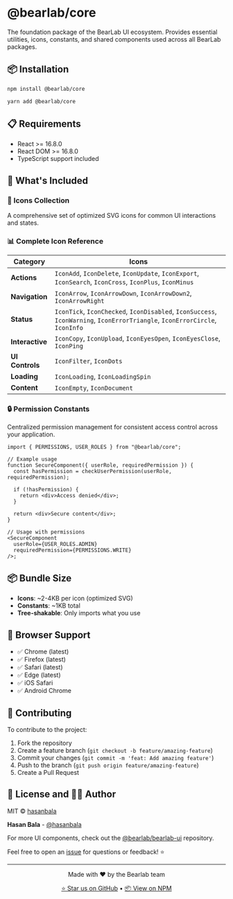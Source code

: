 # @bearlab/core

The foundation package of the BearLab UI ecosystem. Provides essential utilities, icons, constants, and shared components used across all BearLab packages.

## 📦 Installation

```bash
npm install @bearlab/core
```

```bash
yarn add @bearlab/core
```

## 📋 Requirements

- React >= 16.8.0
- React DOM >= 16.8.0
- TypeScript support included

## 🎯 What's Included

### 🎨 Icons Collection

A comprehensive set of optimized SVG icons for common UI interactions and states.

### 📊 Complete Icon Reference

| Category        | Icons                                                                                                                       |
| --------------- | --------------------------------------------------------------------------------------------------------------------------- |
| **Actions**     | `IconAdd`, `IconDelete`, `IconUpdate`, `IconExport`, `IconSearch`, `IconCross`, `IconPlus`, `IconMinus`                     |
| **Navigation**  | `IconArrow`, `IconArrowDown`, `IconArrowDown2`, `IconArrowRight`                                                            |
| **Status**      | `IconTick`, `IconChecked`, `IconDisabled`, `IconSuccess`, `IconWarning`, `IconErrorTriangle`, `IconErrorCircle`, `IconInfo` |
| **Interactive** | `IconCopy`, `IconUpload`, `IconEyesOpen`, `IconEyesClose`, `IconPing`                                                       |
| **UI Controls** | `IconFilter`, `IconDots`                                                                                                    |
| **Loading**     | `IconLoading`, `IconLoadingSpin`                                                                                            |
| **Content**     | `IconEmpty`, `IconDocument`                                                                                                 |

### 🔒 Permission Constants

Centralized permission management for consistent access control across your application.

```tsx
import { PERMISSIONS, USER_ROLES } from "@bearlab/core";

// Example usage
function SecureComponent({ userRole, requiredPermission }) {
  const hasPermission = checkUserPermission(userRole, requiredPermission);

  if (!hasPermission) {
    return <div>Access denied</div>;
  }

  return <div>Secure content</div>;
}

// Usage with permissions
<SecureComponent
  userRole={USER_ROLES.ADMIN}
  requiredPermission={PERMISSIONS.WRITE}
/>;
```

## 📦 Bundle Size

- **Icons**: ~2-4KB per icon (optimized SVG)
- **Constants**: ~1KB total
- **Tree-shakable**: Only imports what you use

## 🛜 Browser Support

- ✅ Chrome (latest)
- ✅ Firefox (latest)
- ✅ Safari (latest)
- ✅ Edge (latest)
- ✅ iOS Safari
- ✅ Android Chrome

## 🤝 Contributing

To contribute to the project:

1. Fork the repository
2. Create a feature branch (`git checkout -b feature/amazing-feature`)
3. Commit your changes (`git commit -m 'feat: Add amazing feature'`)
4. Push to the branch (`git push origin feature/amazing-feature`)
5. Create a Pull Request

## 📄 License and 👨‍💻 Author

MIT © [hasanbala](https://github.com/hasanbala)

**Hasan Bala** - [@hasanbala](https://github.com/hasanbala)

For more UI components, check out the [@bearlab/bearlab-ui](https://github.com/hasanbala/bearlab-ui) repository.

Feel free to open an [issue](https://github.com/hasanbala/bearlab-ui/issues) for questions or feedback! ⭐

---

<div align="center">
  <p>Made with ❤️ by the Bearlab team</p>
  <p>
    <a href="https://github.com/hasanbala/bearlab-ui">⭐ Star us on GitHub</a> •
    <a href="https://www.npmjs.com/package/@bearlab/core">📦 View on NPM</a>
  </p>
</div>
